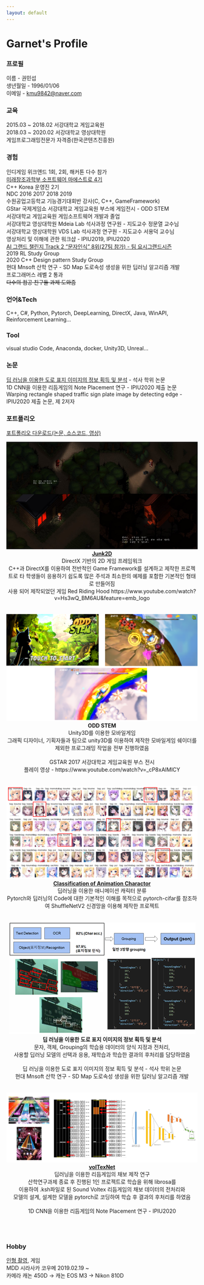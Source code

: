 ```yaml
---
layout: default
---
```


# Garnet's Profile

### 프로필
이름 - 권민섭<br>
생년월일 - 1996/01/06<br>
이메일 - kmu9842@naver.com<br>

### 교육
2015.03 ~ 2018.02 서강대학교 게임교육원<br>
2018.03 ~ 2020.02 서강대학교 영상대학원<br>
게임프로그래밍전문가 자격증(한국콘텐츠진흥원)<br>

### 경험
인디게임 위크앤드 1회, 2회, 해커톤 다수 참가<br>
[미래창조과학부 소프트웨어 마에스트로 4기](https://swm.recruiter.co.kr/appsite/company/index)<br>
C++ Korea 운영진 2기<br>
NDC 2016 2017 2018 2019<br>
수원공업고등학교 기능경기대회반 강사(C, C++, GameFramework)<br>
GStar 국제게임쇼 서강대학교 게임교육원 부스에 게임전시 - ODD STEM<br>
서강대학교 게임교육원 게임소프트웨어 개발과 졸업<br>
서강대학교 영상대학원 Mdeia Lab 석사과정 연구원 - 지도교수 정문열 교수님<br>
서강대학교 영상대학원 VDS Lab 석사과정 연구원 - 지도교수 서용덕 교수님<br>
영상처리 및 이해에 관한 워크샵 - IPIU2019, IPIU2020<br>
[AI 그랜드 챌린지 Track 2 “문자인식” 8위(27팀 참가) - 팀 요시그랜드시즌](https://www.ai-challenge.kr/sub03/view/id/26)<br>
2019 RL Study Group<br>
2020 C++ Design pattern Study Group<br>
현대 Mnsoft 산학 연구 - SD Map 도로속성 생성을 위한 딥러닝 알고리즘 개발<br>
프로그래머스 레벨 2 통과<br>
~~다수의 컴공 친구들 과제 도와줌~~<br>

### 언어&Tech 
C++, C#, Python, Pytorch, DeepLearning, DirectX, Java, WinAPI, Reinforcement Learning...
### Tool
visual studio Code, Anaconda, docker, Unity3D, Unreal...

### 논문
[딥 러닝을 이용한 도로 표지 이미지의 정보 획득 및 분석](http://dcollection.sogang.ac.kr:8089/dcollection/srch/srchDetail/000000065074?navigationSize=10&query=%2B%28%28all%3A%EA%B6%8C%EB%AF%BC%EC%84%AD%29%29&pageSize=10&insCode=211029&searchWhere1=all&searchTotalCount=0&sortDir=desc&pageNum=1&rows=10&searthTotalPage=0&treePageNum=1&sortField=score&start=0&ajax=false&searchText=%5B%EC%A0%84%EC%B2%B4%3A%EA%B6%8C%EB%AF%BC%EC%84%AD%5D&searchKeyWord1=%EA%B6%8C%EB%AF%BC%EC%84%AD) - 석사 학위 논문<br>
1D CNN을 이용한 리듬게임의 Note Placement 연구 - IPIU2020 제출 논문<br>
Warping rectangle shaped traffic sign plate image by detecting edge - IPIU2020 제출 논문, 제 2저자<br>

### 포트폴리오

[포트폴리오 다운로드(논문, 소스코드, 영상)](https://drive.google.com/file/d/1vr2uj68nfmNupvZsdPojutsHZRpwOVyI/view?usp=sharing)<br>

<center><img src="./Assets/3.png">
<strong><a href="https://github.com/GreenGarnets/Junk2D">Junk2D</a></strong><br>DirectX 기반의 2D 게임 프레임워크<br>
C++과 DirectX를 이용하여 전반적인 Game Framework를 설계하고 제작한 프로젝트로 타 학생들이 응용하기 쉽도록 많은 주석과 최소한의 예제를 포함한 기본적인 형태로 만들어짐<br>사용 되어 제작되었던 게임 Red Riding Hood https://www.youtube.com/watch?v=Hs3wQ_BM6AU&feature=emb_logo<br><br><br>  
<img src="./Assets/2.png">
<strong>ODD STEM</strong><br>Unity3D를 이용한 모바일게임<br>
그래픽 디자이너, 기획자들과 팀으로 unity3D를 이용하여 제작한 모바일게임
쉐이더를 제외한 프로그래밍 작업을 전부 진행하였음<br><br>
GSTAR 2017 서강대학교 게임교육원 부스 전시<br>
플레이 영상 - https://www.youtube.com/watch?v=_cP8xAIMlCY<br><br><br>
<img src="https://github.com/GreenGarnets/Classification-of-Animation-Character/raw/master/Assets/6char.png">
<strong><a href="https://github.com/GreenGarnets/Classification-of-Animation-Character">Classification of Animation Charactor</a></strong><br>딥러닝을 이용한 애니메이션 캐릭터 분류<br>
Pytorch와 딥러닝의 Code에 대한 기본적인 이해를 목적으로 pytorch-cifar를 참조하여
ShuffleNetV2 신경망을 이용해 제작한 프로젝트<br><br><br>
<img src="./Assets/1.png">
<strong>딥 러닝을 이용한 도로 표지 이미지의 정보 획득 및 분석</strong><br>
문자, 객체, Grouping의 학습용 데이터의 양식 지정과 전처리,<br>
사용할 딥러닝 모델의 선택과 응용, 재학습과 학습한 결과의 후처리를 담당하였음<br><br>
딥 러닝을 이용한 도로 표지 이미지의 정보 획득 및 분석 - 석사 학위 논문<br>
현대 Mnsoft 산학 연구 - SD Map 도로속성 생성을 위한 딥러닝 알고리즘 개발<br><br><br>

<img src="./Assets/4.png">
<strong><a href="https://github.com/GreenGarnets/voltexNet">volTexNet</a></strong><br>
딥러닝을 이용한 리듬게임의 채보 제작 연구<br>
산학연구과제 종료 후 진행된 1인 프로젝트로 학습을 위해 librosa를<br>
이용하여 .ksh파일로 된 Sound Voltex 리듬게임의 채보 데이터의 전처리와<br>
모델의 설계, 설계한 모델을 pytorch로 코딩하여 학습 후 결과의 후처리를 하였음<br><br>
1D CNN을 이용한 리듬게임의 Note Placement 연구 - IPIU2020<br><br><br><br>
</center>

### Hobby
[인형 촬영](https://www.instagram.com/ggarnet__/), 게임<br>
MDD 시라사카 코우메 2019.02.19 ~<br>
카메라 캐논 450D -> 캐논 EOS M3 -> Nikon 810D <br>

